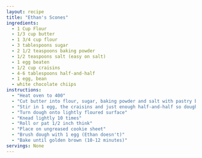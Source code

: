 ```yaml
---
layout: recipe
title: "Ethan's Scones"
ingredients:
  - 1 Cup Flour
  - 1/3 cup butter
  - 1 3/4 cup flour
  - 3 tablespoons sugar
  - 2 1/2 teaspoons baking powder
  - 1/2 teaspoons salt (easy on salt)
  - 1 egg beaten
  - 1/2 cup craisins
  - 4-6 tablespoons half-and-half
  - 1 egg, bean
  - white chocolate chiips
instructions:
  - "Heat oven to 400"
  - "Cut butter into flour, sugar, baking powder and salt with pastry blender until mixture resembles fine crumbs"
  - "Stir in 1 egg, the craisins and just enough half-and-half so dough leaves side of bowl"
  - "Turn dough onto lightly floured surface"
  - "Knead lightly 10 times"
  - "Roll or pat 1/2 inch think"
  - "Place on ungreased cookie sheet"
  - "Brush dough with 1 egg (Ethan doesn't)"
  - "Bake until golden brown (10-12 minutes)"
servings: None
---
```




